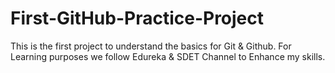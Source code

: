 # First-GitHub-Practice-Project
This is the first project to understand the basics for Git &amp; Github. For Learning purposes we follow Edureka &amp; SDET Channel to Enhance my skills.
